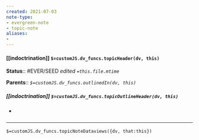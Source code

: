 ```yaml
---
created: 2021-07-03
note-type: 
- evergreen-note
- topic-note
aliases:
- 
---
```


#### [[indoctrination]] `$=customJS.dv_funcs.topicHeader(dv, this)`




**Status**:: #EVER/SEED
*edited `=this.file.mtime`*

**Parents**:: 
*`$=customJS.dv_funcs.outlinedIn(dv, this)`*

##### [[indoctrination]] `$=customJS.dv_funcs.topicOutlineHeader(dv, this)`

- 


### <hr class="dataviews"/>
`$=customJS.dv_funcs.topicNoteDataviews({dv, that:this})`